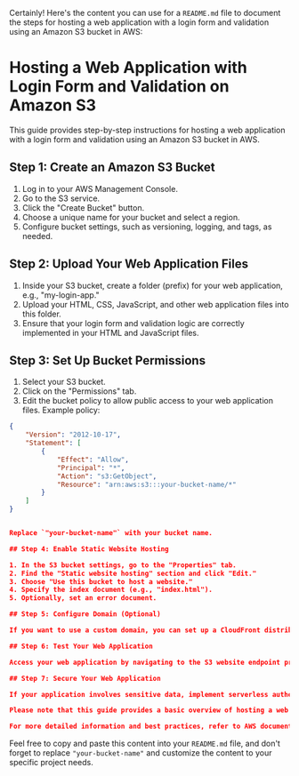 Certainly! Here's the content you can use for a `README.md` file to document the steps for hosting a web application with a login form and validation using an Amazon S3 bucket in AWS:


# Hosting a Web Application with Login Form and Validation on Amazon S3

This guide provides step-by-step instructions for hosting a web application with a login form and validation using an Amazon S3 bucket in AWS. 

## Step 1: Create an Amazon S3 Bucket

1. Log in to your AWS Management Console.
2. Go to the S3 service.
3. Click the "Create Bucket" button.
4. Choose a unique name for your bucket and select a region.
5. Configure bucket settings, such as versioning, logging, and tags, as needed.

## Step 2: Upload Your Web Application Files

1. Inside your S3 bucket, create a folder (prefix) for your web application, e.g., "my-login-app."
2. Upload your HTML, CSS, JavaScript, and other web application files into this folder.
3. Ensure that your login form and validation logic are correctly implemented in your HTML and JavaScript files.

## Step 3: Set Up Bucket Permissions

1. Select your S3 bucket.
2. Click on the "Permissions" tab.
3. Edit the bucket policy to allow public access to your web application files. Example policy:

```json
{
    "Version": "2012-10-17",
    "Statement": [
        {
            "Effect": "Allow",
            "Principal": "*",
            "Action": "s3:GetObject",
            "Resource": "arn:aws:s3:::your-bucket-name/*"
        }
    ]
}


Replace `"your-bucket-name"` with your bucket name.

## Step 4: Enable Static Website Hosting

1. In the S3 bucket settings, go to the "Properties" tab.
2. Find the "Static website hosting" section and click "Edit."
3. Choose "Use this bucket to host a website."
4. Specify the index document (e.g., "index.html").
5. Optionally, set an error document.

## Step 5: Configure Domain (Optional)

If you want to use a custom domain, you can set up a CloudFront distribution or Route 53 to route traffic to your S3 bucket.

## Step 6: Test Your Web Application

Access your web application by navigating to the S3 website endpoint provided in the Static Website Hosting section. It will be something like `http://your-bucket-name.s3-website-your-region.amazonaws.com`.

## Step 7: Secure Your Web Application

If your application involves sensitive data, implement serverless authentication and authorization using AWS Cognito or other services to secure the login form and protect user data.

Please note that this guide provides a basic overview of hosting a web application on Amazon S3. Consider additional security and scalability measures based on your application's specific requirements.

For more detailed information and best practices, refer to AWS documentation and security guidelines.
```

Feel free to copy and paste this content into your `README.md` file, and don't forget to replace `"your-bucket-name"` and customize the content to your specific project needs.
